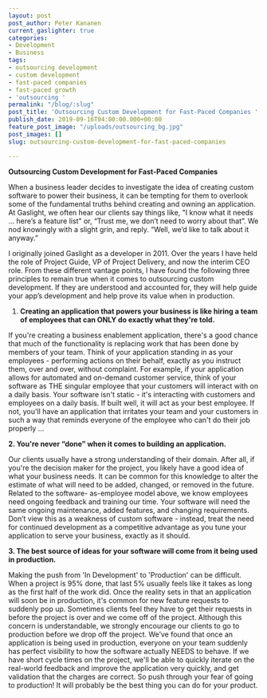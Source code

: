 ```yaml
---
layout: post
post_author: Peter Kananen
current_gaslighter: true
categories:
- Development
- Business
tags:
- outsourcing development
- custom development
- fast-paced companies
- fast-paced growth
- 'outsourcing '
permalink: "/blog/:slug"
post_title: 'Outsourcing Custom Development for Fast-Paced Companies '
publish_date: 2019-09-16T04:00:00.000+00:00
feature_post_image: "/uploads/outsourcing_bg.jpg"
post_images: []
slug: outsourcing-custom-development-for-fast-paced-companies

---
```

**Outsourcing Custom Development for Fast-Paced Companies**

When a business leader decides to investigate the idea of creating custom software to power their business, it can be tempting for them to overlook some of the fundamental truths behind creating and owning an application. At Gaslight, we often hear our clients say things like, "I know what it needs … here’s a feature list" or, “Trust me, we don’t need to worry about that”. We nod knowingly with a slight grin, and reply. “Well, we’d like to talk about it anyway.”

I originally joined Gaslight as a developer in 2011. Over the years I have held the role of Project Guide, VP of Project Delivery, and now the interim CEO role. From these different vantage points, I have found the following three principles to remain true when it comes to outsourcing custom development. If they are understood and accounted for, they will help guide your app’s development and help prove its value when in production.

1. **Creating an application that powers your business is like hiring a team of employees that can ONLY do exactly what they're told.**

If you're creating a business enablement application, there's a good chance that much of the functionality is replacing work that has been done by members of your team. Think of your application standing in as your employees - performing actions on their behalf, exactly as you instruct them, over and over, without complaint. For example, if your application allows for automated and on-demand customer service, think of your software as THE singular employee that your customers will interact with on a daily basis. Your software isn't static - it's interacting with customers and employees on a daily basis. If built well, it will act as your best employee. If not, you'll have an application that irritates your team and your customers in such a way that reminds everyone of the employee who can't do their job properly …

**2. You're never “done” when it comes to building an application.**

Our clients usually have a strong understanding of their domain. After all, if you're the decision maker for the project, you likely have a good idea of what your business needs. It can be common for this knowledge to alter the estimate of what will need to be added, changed, or removed in the future. Related to the software- as-employee model above, we know employees need ongoing feedback and training our time. Your software will need the same ongoing maintenance, added features, and changing requirements. Don’t view this as a weakness of custom software - instead, treat the need for continued development as a competitive advantage as you tune your application to serve your business, exactly as it should.

**3. The best source of ideas for your software will come from it being used in production.**

Making the push from 'In Development' to 'Production' can be difficult. When a project is 95% done, that last 5% usually feels like it takes as long as the first half of the work did. Once the reality sets in that an application will soon be in production, it's common for new feature requests to suddenly pop up. Sometimes clients feel they have to get their requests in before the project is over and we come off of the project. Although this concern is understandable, we strongly encourage our clients to go to production before we drop off the project. We’ve found that once an application is being used in production, everyone on your team suddenly has perfect visibility to how the software actually NEEDS to behave. If we have short cycle times on the project, we'll be able to quickly iterate on the real-world feedback and improve the application very quickly, and get validation that the charges are correct. So push through your fear of going to production! It will probably be the best thing you can do for your product.
